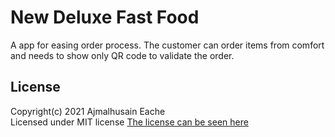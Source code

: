 # New Deluxe Fast Food
A app for easing order process. The customer can order items from comfort and needs to show only QR code to validate
the order.

## License
Copyright(c) 2021 Ajmalhusain Eache
<br/>
Licensed under MIT license
[The license can be seen here](LICENSE)
